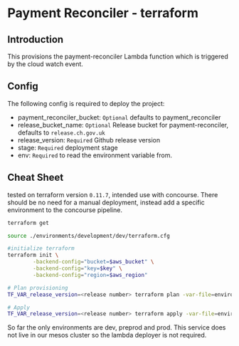 # Payment Reconciler - terraform 

## Introduction
This provisions the payment-reconciler Lambda function which is triggered by the cloud watch event.

## Config
The following config is required to deploy the project:
- payment_reconciler_bucket: `Optional` defaults to payment_reconciler
- release_bucket_name: `Optional` Release bucket for payment-reconciler, defaults to `release.ch.gov.uk`
- release_version: `Required` Github release version
- stage: `Required` deployment stage
- env: `Required` to read the environment variable from.

## Cheat Sheet
tested on terraform version `0.11.7`, intended use with concourse. There should be no need for a manual deployment, instead add a specific environment to the concourse pipeline.

```sh
terraform get

source ./environments/development/dev/terraform.cfg

#initialize terraform
terraform init \
        -backend-config="bucket=$aws_bucket" \
        -backend-config="key=$key" \
        -backend-config="region=$aws_region"

# Plan provisioning
TF_VAR_release_version=<release number> terraform plan -var-file=environments/development/<env>/vars

# Apply
TF_VAR_release_version=<release number> terraform apply -var-file=environments/development/<env>/vars
```

So far the only environments are dev, preprod and prod. This service does not live in our mesos cluster so the lambda deployer is not required.